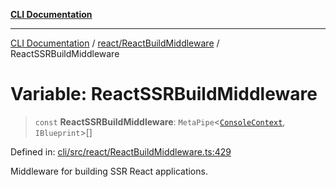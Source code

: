 [**CLI Documentation**](../../../README.md)

***

[CLI Documentation](../../../README.md) / [react/ReactBuildMiddleware](../README.md) / ReactSSRBuildMiddleware

# Variable: ReactSSRBuildMiddleware

> `const` **ReactSSRBuildMiddleware**: `MetaPipe`\<[`ConsoleContext`](../../../declarations/interfaces/ConsoleContext.md), `IBlueprint`\>[]

Defined in: [cli/src/react/ReactBuildMiddleware.ts:429](https://github.com/stonemjs/cli/blob/df49bf1f270a78a61946870e36ae0b10d02482b3/src/react/ReactBuildMiddleware.ts#L429)

Middleware for building SSR React applications.
